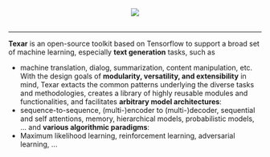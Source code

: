 <div align="center">
  <img src="https://asyml.github.io/texar_web/images/logo_h_035.png"><br><br>
</div>

-----------------

**Texar** is an open-source toolkit based on Tensorflow to support a 
broad set of machine learning, especially **text generation** tasks,
such as
  * machine translation, dialog, summarization, content manipulation, etc.
With the design goals of **modularity, versatility, and extensibility** 
in mind, Texar extacts the common patterns 
underlying the diverse tasks and methodologies, creates a library of 
highly reusable modules and functionalities, and facilitates
**arbitrary model architectures**: 
  * sequence-to-sequence, (multi-)encoder to (multi-)decoder, 
  sequential and self attentions, memory, hierarchical models, 
  probabilistic models, ... 
and **various algorithmic paradigms**:
  * Maximum likelihood learning, reinforcement learning, adversarial 
  learning, ...

